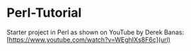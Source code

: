 # Perl-Tutorial
 Starter project in Perl as shown on YouTube by Derek Banas: [https://www.youtube.com/watch?v=WEghIXs8F6c](url)
